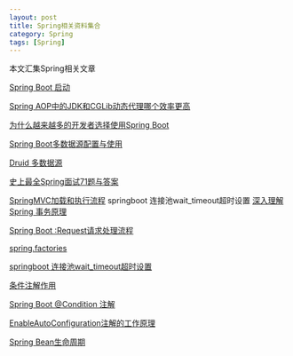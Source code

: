 ```yaml
---
layout: post
title: Spring相关资料集合
category: Spring
tags: [Spring]
---
```


本文汇集Spring相关文章

[Spring Boot 启动](http://www.jerome.xin/articles/spring-boot-startup-execution-process)

[Spring AOP中的JDK和CGLib动态代理哪个效率更高](https://zhuanlan.zhihu.com/p/67041662)

[为什么越来越多的开发者选择使用Spring Boot](https://zhuanlan.zhihu.com/p/68147067)

[Spring Boot多数据源配置与使用](https://www.jianshu.com/p/34730e595a8c)

[Druid 多数据源](https://my.oschina.net/u/3681868/blog/1813011)

[史上最全Spring面试71题与答案](https://youzhixueyuan.com/spring-interview-71-questions-answer.html)

[SpringMVC加载和执行流程](https://www.jianshu.com/p/55e5faeecefa)
springboot 连接池wait_timeout超时设置
[深入理解 Spring 事务原理](https://www.cnblogs.com/wangyayun/p/6530189.html)

[Spring Boot :Request请求处理流程](https://www.cnblogs.com/cnndevelop/p/7255622.html)

[spring.factories](https://www.cnblogs.com/itplay/p/9927892.html)

[springboot 连接池wait_timeout超时设置](https://www.cnblogs.com/xingzc/p/6022956.html)

[条件注解作用](https://cloud.tencent.com/developer/article/1362770)

[Spring Boot @Condition 注解](https://www.cnblogs.com/FraserYu/p/11280420.html)

[EnableAutoConfiguration注解的工作原理](https://www.jianshu.com/p/464d04c36fb1)

[Spring Bean生命周期](https://www.jianshu.com/p/3944792a5fff)


